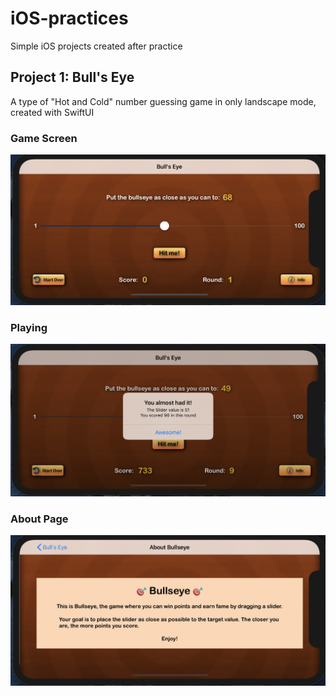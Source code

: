 # iOS-practices

Simple iOS projects created after practice

## Project 1: Bull's Eye

A type of "Hot and Cold" number guessing game in only landscape mode, created with SwiftUI

### Game Screen

![](assets/bullseye1.png)

### Playing

![](assets/bullseye2.png)

### About Page

![](assets/bullseye3.png)

